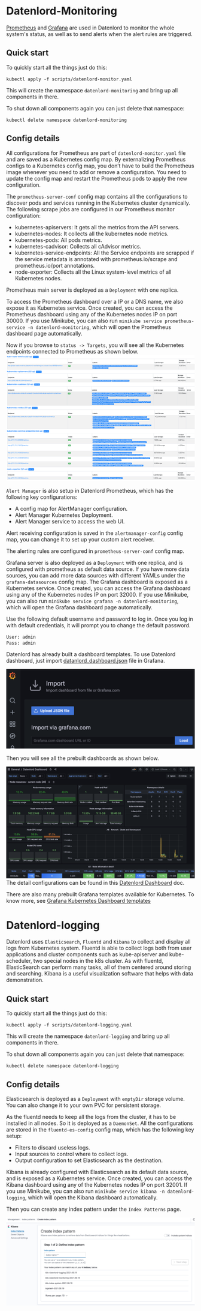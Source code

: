 # Datenlord-Monitoring

[Prometheus](https://prometheus.io/) and [Grafana](https://grafana.com/) are used in Datenlord to monitor the whole system's status, as well as to send alerts when the alert rules are triggered.

## Quick start
To quickly start all the things just do this:
```
kubectl apply -f scripts/datenlord-monitor.yaml
```
This will create the namespace `datenlord-monitoring` and bring up all components in there.

To shut down all components again you can just delete that namespace:
```
kubectl delete namespace datenlord-monitoring
```

## Config details
All configurations for Prometheus are part of `datenlord-monitor.yaml` file and are saved as a Kubernetes config map. By externalizing Prometheus configs to a Kubernetes config map, you don’t have to build the Prometheus image whenever you need to add or remove a configuration. You need to update the config map and restart the Prometheus pods to apply the new configuration.

The `prometheus-server-conf` config map contains all the configurations to discover pods and services running in the Kubernetes cluster dynamically. The following scrape jobs are configured in our Prometheus monitor configuration:
* kubernetes-apiservers: It gets all the metrics from the API servers.
* kubernetes-nodes: It collects all the kubernetes node metrics.
* kubernetes-pods: All pods metrics.
* kubernetes-cadvisor: Collects all cAdvisor metrics.
* kubernetes-service-endpoints: All the Service endpoints are scrapped if the service metadata is annotated with prometheus.io/scrape and prometheus.io/port annotations.
* node-exporter: Collects all the Linux system-level metrics of all Kubernetes nodes.

Prometheus main server is deployed as a `Deployment` with one replica.

To access the Prometheus dashboard over a IP or a DNS name, we also expose it as Kubernetes service. Once created, you can access the Prometheus dashboard using any of the Kubernetes nodes IP on port 30000. If you use Minikube, you can also run `minikube service prometheus-service -n datenlord-monitoring`, which will open the Prometheus dashboard page automatically.

Now if you browse to `status -> Targets`, you will see all the Kubernetes endpoints connected to Prometheus as shown below.
![DatenLord Prometheus](images/Prometheus-dashboard.png "DatenLord Prometheus")

`Alert Manager` is also setup in Datenlord Prometheus, which has the following key configurations:
* A config map for AlertManager configuration.
* Alert Manager Kubernetes Deployment.
* Alert Manager service to access the web UI.

Alert receiving configuration is saved in the `alertmanager-config` config map, you can change it to set up your custom alert receiver.

The alerting rules are configured in `prometheus-server-conf` config map.

Grafana server is also deployed as a `Deployment` with one replica, and is configured with prometheus as default data source. If you have more data sources, you can add more data sources with different YAMLs under the `grafana-datasources` config map. The Grafana dashboard is exposed as a Kubernetes service. Once created, you can access the Grafana dashboard using any of the Kubernetes nodes IP on port 32000. If you use Minikube, you can also run `minikube service grafana -n datenlord-monitoring`, which will open the Grafana dashboard page automatically.

Use the following default username and password to log in. Once you log in with default credentials, it will prompt you to change the default password.

```
User: admin
Pass: admin
```
Datenlord has already built a dashboard templates. To use Datenlord dashboard, just import [datanlord_dashboard.json](../scripts/datenlord-e2e-test.yaml) file in Grafana.

![Grafana import](images/Grafana-import.png "Grafana import")

Then you will see all the prebuilt dashboards as shown below.

![Datenlord dashboard](images/Datenlord-dashboard.png "Datenlord dashboard")
The detail configurations can be found in this [Datenlord Dashboard](docs/datenlord_monitoring.md) doc.

There are also many prebuilt Grafana templates available for Kubernetes. To know more, see [Grafana Kubernetes Dashboard templates](https://grafana.com/grafana/dashboards?search=kuberneteshttps://grafana.com/grafana/dashboards?search=kubernetes)

# Datenlord-logging

Datenlord uses `Elasticsearch`, `Fluentd` and `Kibana` to collect and display all logs from Kubernetes system. Fluentd is able to collect logs both from user applications and cluster components such as kube-apiserver and kube-scheduler, two special nodes in the k8s cluster. As with fluentd, ElasticSearch can perform many tasks, all of them centered around storing and searching. Kibana is a useful visualization software that helps with data demonstration.

## Quick start
To quickly start all the things just do this:
```
kubectl apply -f scripts/datenlord-logging.yaml
```
This will create the namespace `datenlord-logging` and bring up all components in there.

To shut down all components again you can just delete that namespace:
```
kubectl delete namespace datenlord-logging
```

## Config details

Elasticsearch is deployed as a `Deployment` with `emptyDir` storage volume. You can also change it to your own PVC for persistent storage.

As the fluentd needs to keep all the logs from the cluster, it has to be installed in all nodes. So it is deployed as a `DaemonSet`. All the configurations are stored in the `fluentd-es-config` config map, which has the following key setup:
* Filters to discard useless logs.
* Input sources to control where to collect logs.
* Output configuration to set Elasticsearch as the destination.

Kibana is already configured with Elasticsearch as its default data source, and is exposed as a Kubernetes service. Once created, you can access the Kibana dashboard using any of the Kubernetes nodes IP on port 32001. If you use Minikube, you can also run `minikube service kibana -n datenlord-logging`, which will open the Kibana dashboard automatically.

Then you can create any index pattern under the `Index Patterns` page.

![DatenLord Kibana](images/Kibana-dashboard.png "DatenLord Kibana")